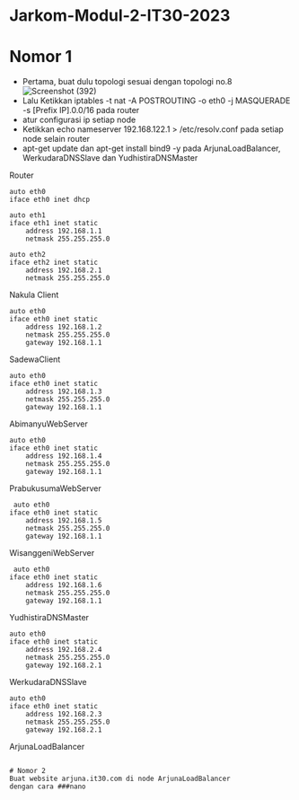 # Jarkom-Modul-2-IT30-2023

# Nomor 1
- Pertama, buat dulu topologi sesuai dengan topologi no.8
  ![Screenshot (392)](https://github.com/who170845/Jarkom-Modul-2-IT30-2023/assets/113872836/ebaeb8e2-00fd-460e-a7b2-b8100cb38342)
- Lalu Ketikkan iptables -t nat -A POSTROUTING -o eth0 -j MASQUERADE -s [Prefix IP].0.0/16 pada router
- atur configurasi ip setiap node
- Ketikkan  echo nameserver 192.168.122.1 > /etc/resolv.conf pada setiap node selain router
- apt-get update dan apt-get install bind9 -y pada ArjunaLoadBalancer, WerkudaraDNSSlave dan YudhistiraDNSMaster

Router
```
auto eth0
iface eth0 inet dhcp

auto eth1
iface eth1 inet static
	address 192.168.1.1
	netmask 255.255.255.0

auto eth2
iface eth2 inet static
	address 192.168.2.1
	netmask 255.255.255.0
```

Nakula Client
```
auto eth0
iface eth0 inet static
	address 192.168.1.2
	netmask 255.255.255.0
	gateway 192.168.1.1
```

SadewaClient
```
auto eth0
iface eth0 inet static
	address 192.168.1.3
	netmask 255.255.255.0
	gateway 192.168.1.1
```

AbimanyuWebServer
```
auto eth0
iface eth0 inet static
	address 192.168.1.4
	netmask 255.255.255.0
	gateway 192.168.1.1
```

PrabukusumaWebServer
```
 auto eth0
iface eth0 inet static
	address 192.168.1.5
	netmask 255.255.255.0
	gateway 192.168.1.1
```

 WisanggeniWebServer
```
 auto eth0
iface eth0 inet static
	address 192.168.1.6
	netmask 255.255.255.0
	gateway 192.168.1.1
```

 YudhistiraDNSMaster
```
auto eth0
iface eth0 inet static
	address 192.168.2.4
	netmask 255.255.255.0
	gateway 192.168.2.1
```
WerkudaraDNSSlave
```
auto eth0
iface eth0 inet static
	address 192.168.2.3
	netmask 255.255.255.0
	gateway 192.168.2.1
```
ArjunaLoadBalancer
```

# Nomor 2
Buat website arjuna.it30.com di node ArjunaLoadBalancer
dengan cara ###nano

